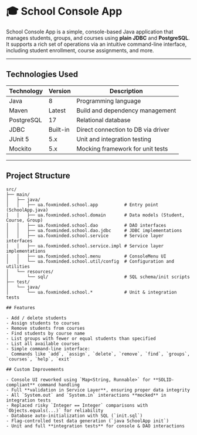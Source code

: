 # 🎓 School Console App

School Console App is a simple, console-based Java application that manages students, groups, and courses using **plain JDBC** and **PostgreSQL**. It supports a rich set of operations via an intuitive command-line interface, including student enrollment, course assignments, and more.

---

## Technologies Used

| Technology     | Version     | Description                            |
|----------------|-------------|----------------------------------------|
| Java           | 8           | Programming language                   |
| Maven          | Latest      | Build and dependency management        |
| PostgreSQL     | 17          | Relational database                    |
| JDBC           | Built-in    | Direct connection to DB via driver     |
| JUnit 5        | 5.x         | Unit and integration testing           |
| Mockito        | 5.x         | Mocking framework for unit tests       |

---

## Project Structure

```plaintext
src/
├── main/
│   ├── java/
│   │   ├── ua.foxminded.school.app          # Entry point (SchoolApp.java)
│   │   ├── ua.foxminded.school.domain       # Data models (Student, Course, Group)
│   │   ├── ua.foxminded.school.dao          # DAO interfaces
│   │   ├── ua.foxminded.school.dao.jdbc     # JDBC implementations
│   │   ├── ua.foxminded.school.service      # Service layer interfaces
│   │   ├── ua.foxminded.school.service.impl # Service layer implementations
│   │   ├── ua.foxminded.school.menu         # ConsoleMenu UI
│   │   └── ua.foxminded.school.util/config  # Configuration and utilities
│   └── resources/
│       └── sql/                             # SQL schema/init scripts
├── test/
│   └── java/
│       └── ua.foxminded.school.*            # Unit & integration tests

## Features

- Add / delete students
- Assign students to courses
- Remove students from courses
- Find students by course name
- List groups with fewer or equal students than specified
- List all available courses
- Simple command-line interface:  
  Commands like `add`, `assign`, `delete`, `remove`, `find`, `groups`, `courses`, `help`, `exit`

## Custom Improvements

- Console UI reworked using `Map<String, Runnable>` for **SOLID-compliant** command handling
- Full **validation in Service Layer**, ensuring proper data integrity
- All `System.out` and `System.in` interactions **mocked** in integration tests
- Replaced risky `Integer == Integer` comparisons with `Objects.equals(...)` for reliability
- Database auto-initialization with SQL (`init.sql`)
- Flag-controlled test data generation (`java SchoolApp init`)
- Unit and full **integration tests** for console & DAO interactions
